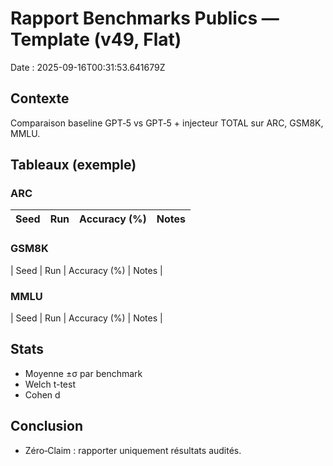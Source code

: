 # Rapport Benchmarks Publics — Template (v49, Flat)
Date : 2025-09-16T00:31:53.641679Z

## Contexte
Comparaison baseline GPT‑5 vs GPT‑5 + injecteur TOTAL sur ARC, GSM8K, MMLU.

## Tableaux (exemple)

### ARC
| Seed | Run | Accuracy (%) | Notes |
|------|-----|--------------|-------|

### GSM8K
| Seed | Run | Accuracy (%) | Notes |

### MMLU
| Seed | Run | Accuracy (%) | Notes |

## Stats
- Moyenne ±σ par benchmark
- Welch t-test
- Cohen d

## Conclusion
- Zéro‑Claim : rapporter uniquement résultats audités.
